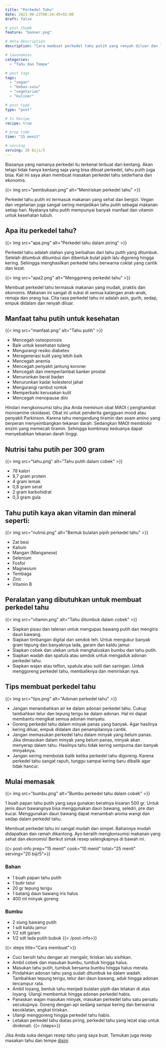```yaml
---
title: "Perkedel Tahu"
date: 2021-06-23T06:24:45+02:00
draft: false

# post thumb
feature: "banner.png"

# meta description
description: "Cara membuat perkedel tahu putih yang renyah diluar dan lembut didalam. Sangat cocok dijadikan cemilan atau lauk sehari-hari."

# taxonomies
categories:
  - "Tahu dan Tempe"

# post tags
tags:
  - "vegan"
  - "bebas-susu"
  - "vegetarian"
  - "kuliner"

# post type
type: "post"

# Is Recipe
recipe: true

# prep time
time: "25 menit"

# serving
serving: 20 biji/5
---
```

Biasanya yang namanya perkedel itu terkenal terbuat dari kentang. Akan tetapi tidak hanya kentang saja yang bisa dibuat perkedel, tahu putih juga bisa. Kali ini saya akan membuat masakan perkedel tahu sederhana dan ekonomis.

{{< img src="pembukaan.png" alt="Meniriskan perkedel tahu" >}}

Perkedel tahu putih ini termasuk makanan yang sehat dan bergizi. Vegan dan vegetarian juga sangat sering menjadikan tahu putih sebagai makanan setiap hari. Nyatanya tahu putih mempunyai banyak manfaat dan vitamin untuk kesehatan tubuh.

## Apa itu perkedel tahu?

{{< img src="apa.png" alt="Perkedel tahu dalam piring" >}}

Perkedel tahu adalah olahan yang berbahan dari tahu putih yang ditumbuk. Setelah ditumbuk dibumbui dan dibentuk bulat pipih lalu digoreng hingga kering. Sehingga menghasilkan perkedel tahu berwarna coklat yang cantik dan lezat.

{{< img src="apa2.png" alt="Menggoreng perkedel tahu" >}}

Membuat perkedel tahu termasuk makanan yang mudah, praktis dan ekonomis. Makanan ini sangat di sukai di semua kalangan anak-anak, remaja dan orang tua. Cita rasa perkedel tahu ini adalah asin, gurih, sedap, empuk didalam dan renyah diluar.

## Manfaat tahu putih untuk kesehatan

{{< img src="manfaat.png" alt="Tahu putih" >}}

-   Mencegah osteoporosis
-   Baik untuk kesehatan tulang
-   Mengurangi resiko diabetes
-   Meregenerasi kulit yang lebih baik
-   Mencegah anemia
-   Mencegah penyakit jantung koroner
-   Mencegah dan memperlambat kanker prostat
-   Menurunkan berat badan
-   Menurunkan kadar kolesterol jahat
-   Mengurangi rambut rontok
-   Memperbaiki kerusakan kulit
-   Mencegah menopause dini

Hindari mengkonsumsi tahu jika Anda meminum obat MAOI ( penghambat monoamine oksidase). Obat ini untuk penderita gangguan mood atau penyakit Parkinson. Karena tahu mengandung tiramin dan asam amino yang berperan menyeimbangkan tekanan darah. Sedangkan MAOI memblokir enzim yang memecah tiramin. Sehingga kombinasi keduanya dapat menyebabkan tekanan darah tinggi.

## Nutrisi tahu putih per 300 gram

{{< img src="tahu.png" alt="Tahu putih dalam cobek" >}}

-   78 kalori
-   8,7 gram protein
-   4 gram lemak
-   0,8 gram serat
-   2 gram karbohidrat
-   0,3 gram gula

## Tahu putih kaya akan vitamin dan mineral seperti:

{{< img src="nutrisi.png" alt="Bentuk bulatan pipih perkedel tahu" >}}

- Zat besi
- Kalium
- Mangan (Manganese)
- Selenium
- Fosfor
- Magnesium
- Tembaga
- Zinc
- Vitamin B

## Peralatan yang dibutuhkan untuk membuat perkedel tahu

{{< img src="vitamin.png" alt="Tahu ditumbuk dalam cobek" >}}

-   Siapkan pisau dan talenan untuk mengupas bawang putih dan mengiris daun bawang.
-   Siapkan timbangan digital dan sendok teh. Untuk mengukur banyak gram tepung dan banyaknya lada, garam dan kaldu jamur.
-   Siapkan cobek dan ulekan untuk menghaluskan bumbu dan tahu putih.
-   Siapkan wadah dan spatula atau sendok untuk mengaduk adonan perkedel tahu.
-   Siapkan wajan atau teflon, spatula atau sutil dan saringan. Untuk menggoreng perkedel tahu, membaliknya dan meniriskan nya.

## Tips membuat perkedel tahu

{{< img src="tips.png" alt="Adonan perkedel tahu" >}}

-   Jangan menambahkan air ke dalam adonan perkedel tahu. Cukup tambahkan telur dan tepung terigu ke dalam adonan. Hal ini dapat membantu mengikat semua adonan menyatu.
-   Goreng perkedel tahu dalam minyak panas yang banyak. Agar hasilnya kering diluar, empuk didalam dan penampilannya cantik.
-   Jangan memasukan perkedel tahu dalam minyak yang belum panas. Jika dimasukan dalam minyak yang belum panas, minyak akan menyerap dalam tahu. Hasilnya tahu tidak kering sempurna dan banyak minyaknya.
-   Jangan sering membolak balik ketika perkedel tahu digoreng. Karena perkedel tahu sangat rapuh, tunggu sampai kering baru dibalik agar tidak hancur.

## Mulai memasak

{{< img src="bumbu.png" alt="Bumbu perkedel tahu dalam cobek" >}}

1 buah papan tahu putih yang saya gunakan beratnya kisaran 500 gr. Untuk jenis daun bawangnya bisa menggunakan daun bawang, seledri, pre dan kucai. Menggunakan daun bawang dapat menambah aroma wangi dan sedap dalam perkedel tahu.

Membuat perkedel tahu ini sangat mudah dan simpel. Bahannya mudah didapatkan dan ramah dikantong. Ayo beralih mengkonsumsi makanan yang sehat dan ekonomis! Berikut simak resep selengkapnya di bawah ini.

{{< post-info prep="15 menit" cook="10 menit" total="25 menit" serving="20 biji/5">}}

### Bahan

-   1 buah papan tahu putih
-   1 butir telur
-   20 gr tepung terigu
-   1 batang daun bawang iris halus
-   400 ml minyak goreng

### Bumbu

-   2 siung bawang putih
-   1 sdt kaldu jamur
-   1/2 sdt garam
-   1/2 sdt lada putih bubuk
{{< /post-info>}}

{{< steps title="Cara membuat">}}
-   Cuci bersih tahu dengan air mengalir, tiriskan lalu sisihkan.
-   Ambil cobek dan masukan bumbu, tumbuk hingga halus.
-   Masukan tahu putih, tumbuk bersama bumbu hingga halus merata.
-   Pindahkan adonan tahu yang sudah ditumbuk ke dalam wadah. Tambahkan tepung terigu, telur dan daun bawang, aduk hingga adonan tercampur rata.
-   Ambil loyang, bentuk tahu menjadi bulatan pipih dan letakan di atas loyang. Ulangi membentuk hingga adonan perkedel habis.
-   Panaskan wajan masukan minyak, masukan perkedel tahu satu persatu secukupnya. Goreng dengan api sedang sampai kering dan berwarna kecoklatan, angkat tiriskan.
-   Ulangi menggoreng hingga perkedel tahu habis.
-   Letakan perkedel tahu diatas piring, perkedel tahu yang lezat siap untuk dinikmati.
{{< /steps>}}

Jika Anda suka dengan resep tahu yang saya buat. Temukan juga resep masakan tahu dan tempe [disini](/categories/tahu-dan-tempe/)